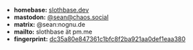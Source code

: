 - **homebase:** [slothbase.dev](https://slothbase.dev/de "slothbase.dev")
- **mastodon:** [@sean@chaos.social](https://chaos.social/@sean "@sean@chaos.social")
- **matrix:** @sean:nognu.de
- **mailto:** slothbase ät pm.me
- **fingerprint:** [dc35a80e847361c1bfc8f2ba921aa0def1eaa380 ](https://keys.openpgp.org/search?q=dc35a80e847361c1bfc8f2ba921aa0def1eaa380 "dc35a80e847361c1bfc8f2ba921aa0def1eaa380 ")
